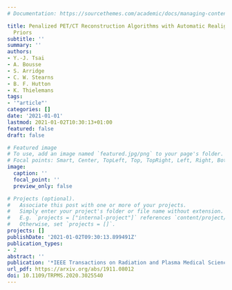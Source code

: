 ```yaml
---
# Documentation: https://sourcethemes.com/academic/docs/managing-content/

title: Penalized PET/CT Reconstruction Algorithms with Automatic Realignment for Anatomical
  Priors
subtitle: ''
summary: ''
authors:
- Y.-J. Tsai
- A. Bousse
- S. Arridge
- C. W. Stearns
- B. F. Hutton
- K. Thielemans
tags: 
- '"article"'
categories: []
date: '2021-01-01'
lastmod: 2021-01-02T10:30:13+01:00
featured: false
draft: false

# Featured image
# To use, add an image named `featured.jpg/png` to your page's folder.
# Focal points: Smart, Center, TopLeft, Top, TopRight, Left, Right, BottomLeft, Bottom, BottomRight.
image:
  caption: ''
  focal_point: ''
  preview_only: false

# Projects (optional).
#   Associate this post with one or more of your projects.
#   Simply enter your project's folder or file name without extension.
#   E.g. `projects = ["internal-project"]` references `content/project/deep-learning/index.md`.
#   Otherwise, set `projects = []`.
projects: []
publishDate: '2021-01-02T09:30:13.899491Z'
publication_types:
- 2
abstract: ''
publication: '*IEEE Transactions on Radiation and Plasma Medical Sciences*'
url_pdf: https://arxiv.org/abs/1911.08012
doi: 10.1109/TRPMS.2020.3025540
---
```

